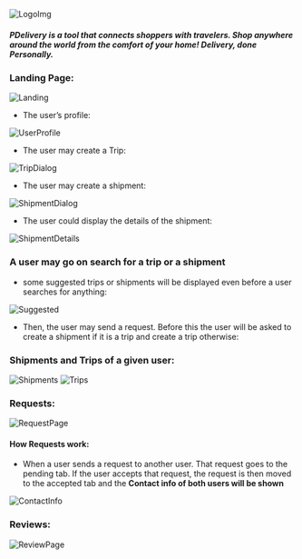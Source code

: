 
![LogoImg](https://github.com/asimokby/PDelivery/blob/master/FrontEnd_ReactJS/src/Imgs/logo-0.png)

##### PDelivery is a tool that connects shoppers with travelers. Shop anywhere around the world from the comfort of your home! Delivery, done Personally.

### Landing Page: 
![Landing](https://github.com/asimokby/PDelivery/blob/master/screenshots/Screen%20Shot%202020-05-30%20at%2013.43.35.png)

- The user’s profile:

![UserProfile](https://github.com/asimokby/PDelivery/blob/master/screenshots/Screen%20Shot%202020-05-30%20at%2013.58.02.png)

- The user may create a Trip:

![TripDialog](https://github.com/asimokby/PDelivery/blob/master/screenshots/Screen%20Shot%202020-05-30%20at%2015.50.49.png)

- The user may create a shipment:

![ShipmentDialog](https://github.com/asimokby/PDelivery/blob/master/screenshots/Screen%20Shot%202020-05-30%20at%2014.14.34.png)

- The user could display the details of the shipment:

![ShipmentDetails](https://github.com/asimokby/PDelivery/blob/master/screenshots/Screen%20Shot%202020-05-30%20at%2015.46.13.png)

### A user may go on search for a trip or a shipment

- some suggested trips or shipments will be displayed even before a user searches for anything:

![Suggested](https://github.com/asimokby/PDelivery/blob/master/screenshots/Screen%20Shot%202020-05-30%20at%2015.55.29.png)


- Then, the user may send a request. Before this the user will be asked to create a shipment if it is a trip and create a trip otherwise:


### Shipments and Trips of a given user: 

![Shipments](https://github.com/asimokby/PDelivery/blob/master/screenshots/Screen%20Shot%202020-05-30%20at%2015.42.32.png)
![Trips](https://github.com/asimokby/PDelivery/blob/master/screenshots/Screen%20Shot%202020-05-30%20at%2016.06.58.png)


### Requests: 

![RequestPage](https://github.com/asimokby/PDelivery/blob/master/screenshots/Screen%20Shot%202020-05-30%20at%2016.25.15.png)

#### How Requests work: 
- When a user sends a request to another user. That request goes to the pending tab. If the user accepts that request, the request is then moved to the accepted tab and the **Contact info of both users will be shown**

![ContactInfo](https://github.com/asimokby/PDelivery/blob/master/screenshots/Screen%20Shot%202020-05-30%20at%2016.31.52.png)


### Reviews:

![ReviewPage](https://github.com/asimokby/PDelivery/blob/master/screenshots/Screen%20Shot%202020-05-30%20at%2016.36.46.png)


